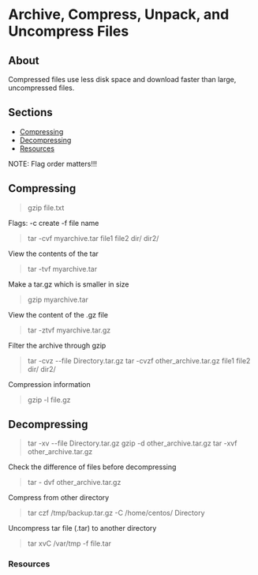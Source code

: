 # Archive, Compress, Unpack, and Uncompress Files

## About

Compressed files use less disk space and download faster than large, uncompressed files.

## Sections

- [Compressing](#compressing)
- [Decompressing](#decompressing)
- [Resources](#resources)

NOTE: Flag order matters!!!

## Compressing

> gzip file.txt

Flags: -c create -f file name
> tar -cvf myarchive.tar file1 file2 dir/ dir2/

View the contents of the tar
> tar -tvf myarchive.tar

Make a tar.gz which is smaller in size
> gzip myarchive.tar

View the content of the .gz file
> tar -ztvf myarchive.tar.gz

Filter the archive through gzip
> tar -cvz --file Directory.tar.gz
> tar -cvzf other_archive.tar.gz  file1 file2 dir/ dir2/

Compression information
> gzip -l file.gz

## Decompressing

> tar -xv --file Directory.tar.gz
> gzip -d other_archive.tar.gz
> tar -xvf other_archive.tar.gz

Check the difference of files before decompressing
> tar - dvf other_archive.tar.gz

Compress from other directory
> tar czf /tmp/backup.tar.gz -C /home/centos/ Directory

Uncompress tar file (.tar) to another directory
> tar xvC /var/tmp -f file.tar

### Resources
